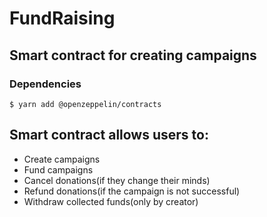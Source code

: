 # FundRaising

## Smart contract for creating campaigns

### Dependencies
```console
$ yarn add @openzeppelin/contracts
```

## Smart contract allows users to:
* Create campaigns
* Fund campaigns
* Cancel donations(if they change their minds)
* Refund donations(if the campaign is not successful)
* Withdraw collected funds(only by creator)
